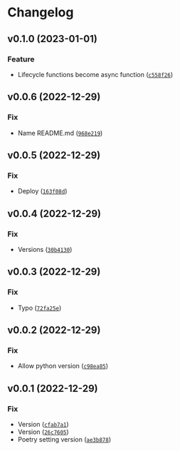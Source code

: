 # Changelog

<!--next-version-placeholder-->

## v0.1.0 (2023-01-01)
### Feature
* Lifecycle functions become async function ([`c558f26`](https://github.com/Luferov/graphene-fastapi-subscriptions/commit/c558f2674208595882cbf91920e3bff3e9904d91))

## v0.0.6 (2022-12-29)
### Fix
* Name README.md ([`968e219`](https://github.com/Luferov/graphene-fastapi-subscriptions/commit/968e219f54b9453b484b4b14970eba111bbb328a))

## v0.0.5 (2022-12-29)
### Fix
* Deploy ([`163f08d`](https://github.com/Luferov/graphene-fastapi-subscriptions/commit/163f08d3294003148cde99db884a6c8720e49b11))

## v0.0.4 (2022-12-29)
### Fix
* Versions ([`30b4130`](https://github.com/Luferov/graphene-fastapi-subscription/commit/30b4130968a653a1f41fe1a62d10bc12519ef409))

## v0.0.3 (2022-12-29)
### Fix
* Typo ([`72fa25e`](https://github.com/Luferov/graphene-fastapi-subscription/commit/72fa25ea3a61720239a4a3117515fdb9484d8be2))

## v0.0.2 (2022-12-29)
### Fix
* Allow python version ([`c98ea85`](https://github.com/Luferov/graphene-fastapi-subscription/commit/c98ea8571addafef35b14d3499934e6d45b17aec))

## v0.0.1 (2022-12-29)
### Fix
* Version ([`cfab7a1`](https://github.com/Luferov/graphene-fastapi-subscription/commit/cfab7a13d1c9a5e8bb5a6c5d0d78e1f087065b22))
* Version ([`26c7605`](https://github.com/Luferov/graphene-fastapi-subscription/commit/26c7605e8b6a833857e386dde4beea267643ba31))
* Poetry setting version ([`ae3b878`](https://github.com/Luferov/graphene-fastapi-subscription/commit/ae3b878d6bef4599b496adf1d387eca7235a0447))
